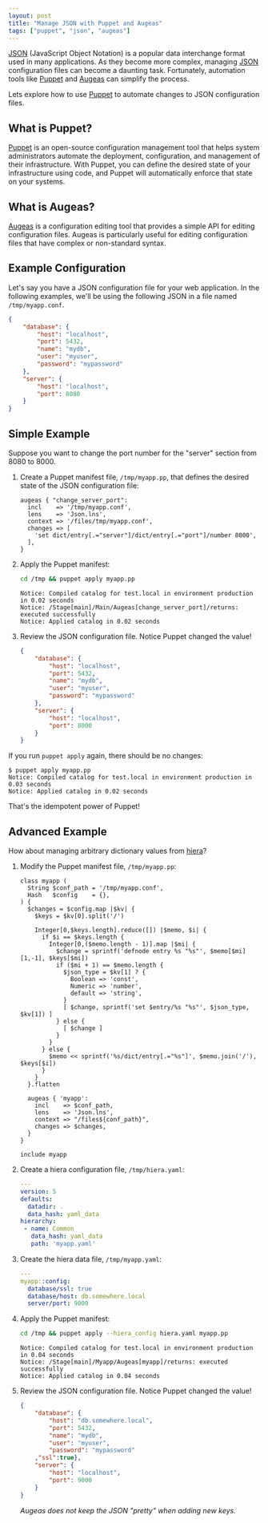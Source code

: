 ```yaml
---
layout: post
title: "Manage JSON with Puppet and Augeas"
tags: ["puppet", "json", "augeas"]
---
```

[JSON] (JavaScript Object Notation) is a popular data interchange format used in many applications. As they become more complex, managing [JSON] configuration files can become a daunting task. Fortunately, automation tools like [Puppet] and [Augeas] can simplify the process.

Lets explore how to use [Puppet] to automate changes to JSON configuration files.

## What is Puppet?

[Puppet] is an open-source configuration management tool that helps system administrators automate the deployment, configuration, and management of their infrastructure. With Puppet, you can define the desired state of your infrastructure using code, and Puppet will automatically enforce that state on your systems.

## What is Augeas?

[Augeas] is a configuration editing tool that provides a simple API for editing configuration files. Augeas is particularly useful for editing configuration files that have complex or non-standard syntax.

## Example Configuration

Let's say you have a JSON configuration file for your web application. In the following examples, we'll be using the following JSON in a file named `/tmp/myapp.conf`.

```json
{
    "database": {
        "host": "localhost",
        "port": 5432,
        "name": "mydb",
        "user": "myuser",
        "password": "mypassword"
    },
    "server": {
        "host": "localhost",
        "port": 8080
    }
}
```

## Simple Example

Suppose you want to change the port number for the "server" section from 8080 to 8000.

1. Create a Puppet manifest file, `/tmp/myapp.pp`, that defines the desired state of the JSON configuration file:

   ```puppet
   augeas { "change_server_port":
     incl    => '/tmp/myapp.conf',
     lens    => 'Json.lns',
     context => '/files/tmp/myapp.conf',
     changes => [
       'set dict/entry[.="server"]/dict/entry[.="port"]/number 8000',
     ],
   }
   ```

2. Apply the Puppet manifest:

   ```sh
   cd /tmp && puppet apply myapp.pp
   ```

   ```output
   Notice: Compiled catalog for test.local in environment production in 0.02 seconds
   Notice: /Stage[main]/Main/Augeas[change_server_port]/returns: executed successfully
   Notice: Applied catalog in 0.02 seconds
   ```

3. Review the JSON configuration file. Notice Puppet changed the value!

   ```json
   {
       "database": {
           "host": "localhost",
           "port": 5432,
           "name": "mydb",
           "user": "myuser",
           "password": "mypassword"
       },
       "server": {
           "host": "localhost",
           "port": 8000
       }
   }
   ```

If you run `puppet apply` again, there should be no changes:

```
$ puppet apply myapp.pp
Notice: Compiled catalog for test.local in environment production in 0.03 seconds
Notice: Applied catalog in 0.02 seconds
```

That's the idempotent power of Puppet!

## Advanced Example

How about managing arbitrary dictionary values from [hiera]?

1. Modify the Puppet manifest file, `/tmp/myapp.pp`:

   ```puppet
   class myapp (
     String $conf_path = '/tmp/myapp.conf',
     Hash   $config    = {},
   ) {
     $changes = $config.map |$kv| {
       $keys = $kv[0].split('/')
   
       Integer[0,$keys.length].reduce([]) |$memo, $i| {
         if $i == $keys.length {
           Integer[0,($memo.length - 1)].map |$mi| {
             $change = sprintf('defnode entry %s "%s"', $memo[$mi][1,-1], $keys[$mi])
             if ($mi + 1) == $memo.length {
               $json_type = $kv[1] ? {
                 Boolean => 'const',
                 Numeric => 'number',
                 default => 'string',
               }
               [ $change, sprintf('set $entry/%s "%s"', $json_type, $kv[1]) ]
             } else {
               [ $change ]
             }
           }
         } else {
           $memo << sprintf('%s/dict/entry[.="%s"]', $memo.join('/'), $keys[$i])
         }
       }
     }.flatten
   
     augeas { 'myapp':
       incl    => $conf_path,
       lens    => 'Json.lns',
       context => "/files${conf_path}",
       changes => $changes,
     }
   }
   
   include myapp
   ```

2. Create a hiera configuration file, `/tmp/hiera.yaml`:

   ```yaml
   ---
   version: 5
   defaults:
     datadir: .
     data_hash: yaml_data
   hierarchy:
    - name: Common
      data_hash: yaml_data
      path: 'myapp.yaml'
   ```

3. Create the hiera data file, `/tmp/myapp.yaml`:

   ```yaml
   ---
   myapp::config:
     database/ssl: true
     database/host: db.somewhere.local
     server/port: 9000
   ```
   
4. Apply the Puppet manifest:

   ```sh
   cd /tmp && puppet apply --hiera_config hiera.yaml myapp.pp
   ```

   ```output
   Notice: Compiled catalog for test.local in environment production in 0.04 seconds
   Notice: /Stage[main]/Myapp/Augeas[myapp]/returns: executed successfully
   Notice: Applied catalog in 0.04 seconds
   ```

5. Review the JSON configuration file. Notice Puppet changed the value!

   ```json
   {
       "database": {
           "host": "db.somewhere.local",
           "port": 5432,
           "name": "mydb",
           "user": "myuser",
           "password": "mypassword"
       ,"ssl":true},
       "server": {
           "host": "localhost",
           "port": 9000
       }
   }
   ```

   _Augeas does not keep the JSON "pretty" when adding new keys._

[JSON]: https://www.json.org/
[Puppet]: https://www.puppet.com/docs/puppet/
[Augeas]: https://forge.puppet.com/modules/puppetlabs/augeas_core/readme
[hiera]: https://www.puppet.com/docs/puppet/latest/hiera.html
